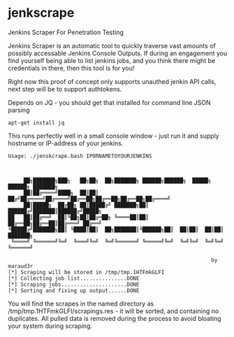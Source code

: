 # jenkscrape
Jenkins Scraper For Penetration Testing

Jenkins Scraper is an automatic tool to quickly traverse vast amounts of possibly accessable Jenkins Console Outputs.
If during an engagement you find yourself being able to list jenkins jobs, and you think there might be credentials in there, then this tool is for you!

Right now this proof of concept only supports unauthed jenkin API calls, next step will be to support authtokens.

Depends on JQ - you should get that installed for command line JSON parsing
```
apt-get install jq
```

This runs  perfectly well in a small console window - just run it and supply hostname or IP-address of your jenkins.

```
Usage: ./jenskcrape.bash IPORNAMETOYOURJENKINS



     ██╗███████╗███╗   ██╗██╗  ██╗███████╗ ██████╗██████╗  █████╗ ██████╗ ███████╗
     ██║██╔════╝████╗  ██║██║ ██╔╝██╔════╝██╔════╝██╔══██╗██╔══██╗██╔══██╗██╔════╝
     ██║█████╗  ██╔██╗ ██║█████╔╝ ███████╗██║     ██████╔╝███████║██████╔╝█████╗  
██   ██║██╔══╝  ██║╚██╗██║██╔═██╗ ╚════██║██║     ██╔══██╗██╔══██║██╔═══╝ ██╔══╝  
╚█████╔╝███████╗██║ ╚████║██║  ██╗███████║╚██████╗██║  ██║██║  ██║██║     ███████╗
 ╚════╝ ╚══════╝╚═╝  ╚═══╝╚═╝  ╚═╝╚══════╝ ╚═════╝╚═╝  ╚═╝╚═╝  ╚═╝╚═╝     ╚══════╝

                                                                 by maraud3r
[*] Scraping will be stored in /tmp/tmp.1HTFmkGLFI
[*] Collecting job list...............DONE
[*] Scraping jobs.....................DONE
[*] Sorting and fixing up output......DONE

```

You will find the scrapes in the named directory as /tmp/tmp.1HTFmkGLFI/scrapings.res - it will be sorted, and containing no duplicates.
All pulled data is removed during the process to avoid bloating your system during scraping.
